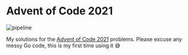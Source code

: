 # Advent of Code 2021
![pipeline](https://github.com/bmanley91/aoc-2021/actions/main.yml/badge.svg)

My solutions for the [Advent of Code 2021](https://adventofcode.com/) problems. Please excuse any messy Go code, this is my first time using it 😅